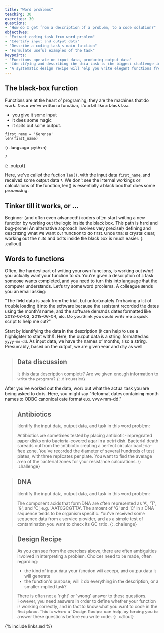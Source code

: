 ```yaml
---
title: "Word problems"
teaching: 30
exercises: 30
questions:
- "How do I get from a description of a problem, to a code solution?"
objectives:
- "Extract coding task from word problem"
- "Identify input and output data"
- "Describe a coding task's main function"
- "Formulate useful examples of the task"
keypoints:
- "Functions operate on input data, producing output data"
- "Identifying and describing the data task is the biggest challenge in writing functions"
- "A systematic design recipe will help you write elegant functions from the get-go!"
---
```


## The black-box function

Functions are at the heart of programing; they are the machines that do work. 
Once we've written a function, it's a bit like a black box:

* you give it some input 
* it does some magic
* it spits out some output. 

~~~
first_name = 'Kerensa'
len(first_name)
~~~
{: .language-python}

~~~
7
~~~
{: .output}

Here, we've called the fuction `len()`, with the input data `first_name`, and received some 
output data `7`. We don't see the internal workings or calculations of the function, len() 
is essentially a black box that does some processing.

## Tinker till it works, or ...
Beginner (and often even advanced!) coders often start writing a new function by working out the logic inside
the black box. This path is hard and bug-prone! An alternative approach involves very precisely defining and describing what we want
our function to do first. Once that is crystal clear, working out the nuts and bolts inside the black box is much
easier.
{: .callout}

## Words to functions

Often, the hardest part of writing your own functions, is working out *what* you actually want your function to *do*. 
You're given a description of a task someone wants completed, and you need to turn this into language that the 
computer understands. Let's try some word problems. A colleague sends you an email asking:

"The field data is back from the trial, but unfortunately I'm having a lot of trouble loading it into the software because 
the assistant recorded the dates using the month's name, and the software demands dates formatted like 2018-03-02, 
2018-06-04, etc. Do you think you could write me a quick script to help me out?" 

Start by identifying the data in the description (it can help to use a highlighter to start with!). Here, the output data is a string, formatted as: `yyyy-mm-dd`. As 
input data, we have the names of months, also a string. Presumably, based on the output, we are given year and day as well.

> ## Data discussion
> Is this data description complete?
> Are we given enough information to write the program?
{: .discussion} 

After you've worked out the data, work out what the actual task you are being asked to do is. Here, you might say 
"Reformat dates containing month names to ODBC canonical date format e.g. yyyy-mm-dd."


> ## Antibiotics
> 
> Identify the input data, output data, and task in this word problem:
>
> Antibiotics are sometimes tested by placing antibiotic-impregnated paper disks onto bacteria-covered agar in a petri dish.
> Bacterial death spreads out from the antibiotic creating a perfect circular bacteria-free zone. You've recorded the 
> diameter of several hundreds of test plates, with three replicates per plate. You want to find 
> the average area of the bacterial zones for your resistance calculations.
{: .challenge}

> ## DNA
>
> Identify the input data, output data, and task in this word problem: 
>
> The component acids that form DNA are often represented as 'A', 'T', 'G', and 'C', e.g. 'AATCGCGTTA'. The amount 
> of 'G' and 'C' in 
> a DNA sequence tends to be organism specific. You've received some sequence data from a service provider,
> and as a simple test of contamination you want to check its GC ratio.
{: .challenge}

> ## Design Recipe
> As you can see from the exercises above, there are often ambiguities involved in interpreting a problem. 
> Choices need to be made, often regarding:
> * the kind of input data your function will accept, and output data it will generate
> * the function's purpose; will it do everything in the description, or a smaller implied task?
>
> There is often not a 'right' or 'wrong' answer to these questions. However, you need answers in order to 
> define whether your function is working correctly, and in fact to know what you want to code in the first 
> place.
> This is where a 'Design Recipe' can help, by forcing you to answer these questions before you write code.
{: .callout}

{% include links.md %}
